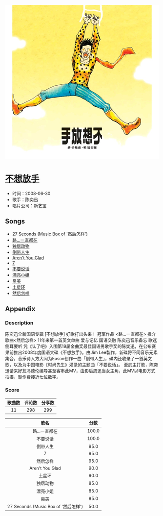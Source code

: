 <p align="center">
	<img src="imgs/不想放手.jpg" alt="album_img" />
</p>

# [不想放手](https://music.163.com/album?id=2339617)

* 时间：2008-06-30
* 歌手：陈奕迅
* 唱片公司：新艺宝
## Songs

* [27 Seconds (Music Box of '然后怎样')](songs/_seconds_music_box_of_然后怎样__25906120/README.md)
* [路...一直都在](songs/路_一直都在_25906126/README.md)
* [独居动物](songs/独居动物_25906117/README.md)
* [倒带人生](songs/倒带人生_25906122/README.md)
* [Aren't You Glad](songs/aren_t_you_glad_25906123/README.md)
* [7](songs/__25906125/README.md)
* [不要说话](songs/不要说话_25906124/README.md)
* [漂亮小姐](songs/漂亮小姐_25906119/README.md)
* [臭美](songs/臭美_25906121/README.md)
* [土星环](songs/土星环_25906116/README.md)
* [然后怎样](songs/然后怎样_25906118/README.md)
## Appendix

### Description

陈奕迅全新国语专辑 [不想放手]
好歌打出头来！ 冠军作品 <路...一直都在> 推介歌曲<然后怎样>
11年来第一首英文单曲
爱与记忆 国语交融 陈奕迅音乐备忘 歌迷侧耳要听
凭《认了吧》入围第19届金曲奖最佳国语男歌手奖的陈奕迅，在公布赛果前推出2008年度国语大碟《不想放手》。由Jim Lee製作，新碟将不同音乐元素集合，音乐诗人方大同为Eason创作一曲「倒带人生」，碟内还收录了一首英文歌，以及为中国电影《时尚先生》灌录的主题曲「不要说话」。
至於主打歌，陈奕迅请来好友冯德伦编导甚至客串此MV，由影后周迅当女主角，此MV以电影方式拍摄，製作费接近七位数字。

### Score

|歌曲数|评论数|分享数|
|:---:|:---:|:---:|
|11|298|299|

|歌名|分数|
|:---:|:---:|
|路...一直都在|100.0
|不要说话|100.0
|倒带人生|95.0
|7|95.0
|然后怎样|95.0
|Aren't You Glad|90.0
|土星环|90.0
|独居动物|85.0
|漂亮小姐|85.0
|臭美|85.0
|27 Seconds (Music Box of '然后怎样')|50.0
